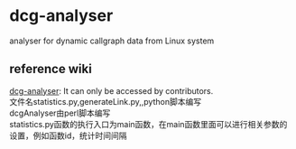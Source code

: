 # dcg-analyser
analyser for dynamic callgraph data from Linux system 

## reference wiki
[dcg-analyser](http://os.cs.tsinghua.edu.cn/hgj/KernelDistributedPlatform/dcg-analyser): It can only be accessed by contributors.  
文件名statistics.py,generateLink.py,,python脚本编写</br>
dcgAnalyser由perl脚本编写</br>
statistics.py函数的执行入口为main函数，在main函数里面可以进行相关参数的设置，例如函数id，统计时间间隔</br>


